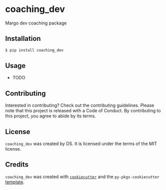 # coaching_dev

Margo dev coaching package

## Installation

```bash
$ pip install coaching_dev
```

## Usage

- TODO

## Contributing

Interested in contributing? Check out the contributing guidelines. Please note that this project is released with a Code of Conduct. By contributing to this project, you agree to abide by its terms.

## License

`coaching_dev` was created by DS. It is licensed under the terms of the MIT license.

## Credits

`coaching_dev` was created with [`cookiecutter`](https://cookiecutter.readthedocs.io/en/latest/) and the `py-pkgs-cookiecutter` [template](https://github.com/py-pkgs/py-pkgs-cookiecutter).
